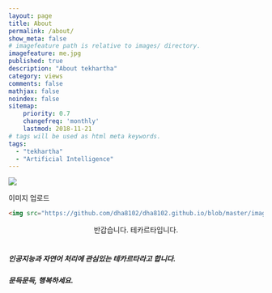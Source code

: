 ```yaml
---
layout: page
title: About
permalink: /about/
show_meta: false
# imagefeature path is relative to images/ directory.
imagefeature: me.jpg
published: true
description: "About tekhartha"
category: views
comments: false
mathjax: false
noindex: false
sitemap:
    priority: 0.7
    changefreq: 'monthly'
    lastmod: 2018-11-21
# tags will be used as html meta keywords.    
tags:
  - "tekhartha"
  - "Artificial Intelligence"
---
```






![]("https://github.com/dha8102/dha8102.github.io/blob/master/images/me.jpg")

이미지 업로드



```html
<img src="https://github.com/dha8102/dha8102.github.io/blob/master/images/me.jpg">
```

<center>
반갑습니다. 테카르타입니다.
</center>




<br>








##### 인공지능과 자연어 처리에 관심있는 테카르타라고 합니다.

##### 문득문득, 행복하세요.

